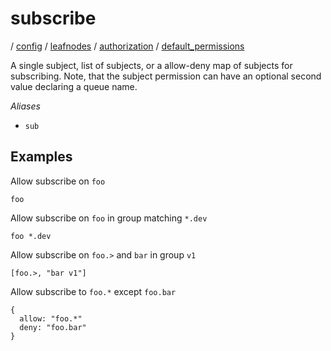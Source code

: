 # subscribe

/ [config](/ref/config/index.md) / [leafnodes](/ref/config/config/leafnodes/index.md) / [authorization](/ref/config/config/leafnodes/authorization/index.md) / [default_permissions](/ref/config/config/leafnodes/authorization/default_permissions/index.md)

A single subject, list of subjects, or a allow-deny map of
subjects for subscribing. Note, that the subject permission can
have an optional second value declaring a queue name.

_Aliases_

- `sub`

## Examples

Allow subscribe on `foo`

```
foo
```

Allow subscribe on `foo` in group matching `*.dev`

```
foo *.dev
```

Allow subscribe on `foo.>` and `bar` in group `v1`

```
[foo.>, "bar v1"]
```

Allow subscribe to `foo.*` except `foo.bar`

```
{
  allow: "foo.*"
  deny: "foo.bar"
}
```
